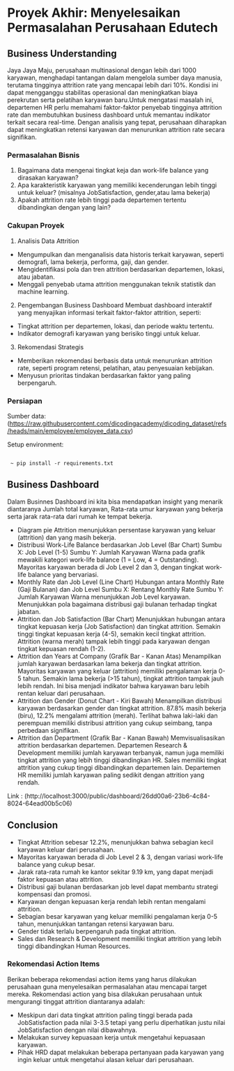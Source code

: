 # Proyek Akhir: Menyelesaikan Permasalahan Perusahaan Edutech

## Business Understanding

Jaya Jaya Maju, perusahaan multinasional dengan lebih dari 1000 karyawan, menghadapi tantangan dalam mengelola sumber daya manusia, terutama tingginya attrition rate yang mencapai lebih dari 10%. Kondisi ini dapat mengganggu stabilitas operasional dan meningkatkan biaya perekrutan serta pelatihan karyawan baru.Untuk mengatasi masalah ini, departemen HR perlu memahami faktor-faktor penyebab tingginya attrition rate dan membutuhkan business dashboard untuk memantau indikator terkait secara real-time. Dengan analisis yang tepat, perusahaan diharapkan dapat meningkatkan retensi karyawan dan menurunkan attrition rate secara signifikan.

### Permasalahan Bisnis

1. Bagaimana data mengenai tingkat keja dan work-life balance yang dirasakan karyawan?
2. Apa karakteristik karyawan yang memiliki kecenderungan lebih tinggi untuk keluar? (misalnya JobSatisfaction, gender,atau lama bekerja)
3. Apakah attrition rate lebih tinggi pada departemen tertentu dibandingkan dengan yang lain?


### Cakupan Proyek

1. Analisis Data Attrition
- Mengumpulkan dan menganalisis data historis terkait karyawan, seperti demografi, lama bekerja, performa, gaji, dan gender.
- Mengidentifikasi pola dan tren attrition berdasarkan departemen, lokasi, atau jabatan.
- Menggali penyebab utama attrition menggunakan teknik statistik dan machine learning.

2. Pengembangan Business Dashboard
Membuat dashboard interaktif yang menyajikan informasi terkait faktor-faktor attrition, seperti:
- Tingkat attrition per departemen, lokasi, dan periode waktu tertentu.
- Indikator demografi karyawan yang berisiko tinggi untuk keluar.

3. Rekomendasi Strategis
- Memberikan rekomendasi berbasis data untuk menurunkan attrition rate, seperti program retensi, pelatihan, atau penyesuaian kebijakan.
- Menyusun prioritas tindakan berdasarkan faktor yang paling berpengaruh.

### Persiapan

Sumber data: (https://raw.githubusercontent.com/dicodingacademy/dicoding_dataset/refs/heads/main/employee/employee_data.csv)

Setup environment:

```

```
```
 ~ pip install -r requirements.txt
```


## Business Dashboard

Dalam Businnes Dashboard ini kita bisa mendapatkan insight yang menarik diantaranya Jumlah total karyawan, Rata-rata umur karyawan yang bekerja serta jarak rata-rata dari rumah ke tempat bekerja.
- Diagram pie Attrition menunjukkan persentase karyawan yang keluar (attrition) dan yang masih bekerja.
- Distribusi Work-Life Balance berdasarkan Job Level (Bar Chart)
Sumbu X: Job Level (1-5)
Sumbu Y: Jumlah Karyawan
Warna pada grafik mewakili kategori work-life balance (1 = Low, 4 = Outstanding).
Mayoritas karyawan berada di Job Level 2 dan 3, dengan tingkat work-life balance yang bervariasi.
- Monthly Rate dan Job Level (Line Chart)
Hubungan antara Monthly Rate (Gaji Bulanan) dan Job Level
Sumbu X: Rentang Monthly Rate
Sumbu Y: Jumlah Karyawan
Warna menunjukkan Job Level karyawan.
Menunjukkan pola bagaimana distribusi gaji bulanan terhadap tingkat jabatan.
- Attrition dan Job Satisfaction (Bar Chart)
Menunjukkan hubungan antara tingkat kepuasan kerja (Job Satisfaction) dan tingkat attrition.
Semakin tinggi tingkat kepuasan kerja (4-5), semakin kecil tingkat attrition.
Attrition (warna merah) tampak lebih tinggi pada karyawan dengan tingkat kepuasan rendah (1-2).
- Attrition dan Years at Company (Grafik Bar - Kanan Atas)
Menampilkan jumlah karyawan berdasarkan lama bekerja dan tingkat attrition.
Mayoritas karyawan yang keluar (attrition) memiliki pengalaman kerja 0-5 tahun.
Semakin lama bekerja (>15 tahun), tingkat attrition tampak jauh lebih rendah.
Ini bisa menjadi indikator bahwa karyawan baru lebih rentan keluar dari perusahaan.
- Attrition dan Gender (Donut Chart - Kiri Bawah)
Menampilkan distribusi karyawan berdasarkan gender dan tingkat attrition.
87.8% masih bekerja (biru), 12.2% mengalami attrition (merah).
Terlihat bahwa laki-laki dan perempuan memiliki distribusi attrition yang cukup seimbang, tanpa perbedaan signifikan.
- Attrition dan Department (Grafik Bar - Kanan Bawah)
Memvisualisasikan attrition berdasarkan departemen.
Departemen Research & Development memiliki jumlah karyawan terbanyak, namun juga memiliki tingkat attrition yang lebih tinggi dibandingkan HR.
Sales memiliki tingkat attrition yang cukup tinggi dibandingkan departemen lain.
Departemen HR memiliki jumlah karyawan paling sedikit dengan attrition yang rendah.

Link : (http://localhost:3000/public/dashboard/26dd00a6-23b6-4c84-8024-64ead00b5c06)

## Conclusion
- Tingkat Attrition sebesar 12.2%, menunjukkan bahwa sebagian kecil karyawan keluar dari perusahaan.
- Mayoritas karyawan berada di Job Level 2 & 3, dengan variasi work-life balance yang cukup besar.
- Jarak rata-rata rumah ke kantor sekitar 9.19 km, yang dapat menjadi faktor kepuasan atau attrition.
- Distribusi gaji bulanan berdasarkan job level dapat membantu strategi kompensasi dan promosi.
- Karyawan dengan kepuasan kerja rendah lebih rentan mengalami attrition.
- Sebagian besar karyawan yang keluar memiliki pengalaman kerja 0-5 tahun, menunjukkan tantangan retensi karyawan baru.
- Gender tidak terlalu berpengaruh pada tingkat attrition.
- Sales dan Research & Development memiliki tingkat attrition yang lebih tinggi dibandingkan Human Resources.

### Rekomendasi Action Items 

Berikan beberapa rekomendasi action items yang harus dilakukan perusahaan guna menyelesaikan permasalahan atau mencapai target mereka.
Rekomendasi action yang bisa dilakukan perusahaan untuk mengurangi tinggat attrition diantaranya adalah:
- Meskipun dari data tingkat attrition paling tinggi berada pada JobSatisfaction pada nilai 3-3.5 tetapi yang perlu diperhatikan justu nilai JobSatisfaction dengan nilai dibawahnya.
- Melakukan survey kepuasaan kerja untuk mengetahui kepuasaan karyawan.
- Pihak HRD dapat melakukan beberapa pertanyaan pada karyawan yang ingin keluar untuk mengetahui alasan keluar dari perusahaan.
